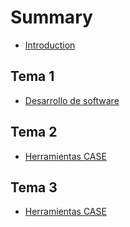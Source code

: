 # Summary

* [Introduction](README.md)

## Tema 1

* [Desarrollo de software](md/desarrollo-de-software.md)

## Tema 2

* [Herramientas CASE](md/herramientas-case.md)

## Tema 3

* [Herramientas CASE](md/scv.md)

